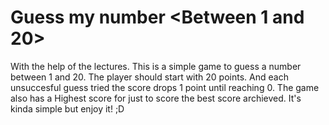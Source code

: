 # Guess my number <Between 1 and 20>
With the help of the lectures. This is a simple game to guess a number between 1 and 20. The player should start with 20 points. And each unsuccesful guess tried the score drops 1 point until reaching 0. The game also has a Highest score for just to score the best score archieved. It's kinda simple but enjoy it! ;D
